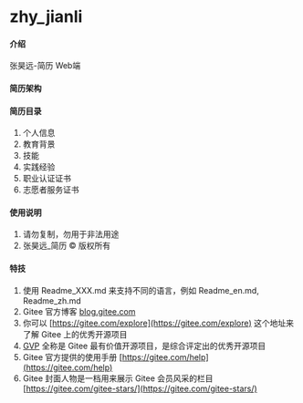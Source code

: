 # zhy_jianli

#### 介绍
张昊远-简历 Web端

#### 简历架构


#### 简历目录

1.  个人信息
2.  教育背景
3.  技能
4.  实践经验
5.  职业认证证书
6.  志愿者服务证书

#### 使用说明

1.  请勿复制，勿用于非法用途
2.  张昊远_简历 © 版权所有


#### 特技

1.  使用 Readme\_XXX.md 来支持不同的语言，例如 Readme\_en.md, Readme\_zh.md
2.  Gitee 官方博客 [blog.gitee.com](https://blog.gitee.com)
3.  你可以 [https://gitee.com/explore](https://gitee.com/explore) 这个地址来了解 Gitee 上的优秀开源项目
4.  [GVP](https://gitee.com/gvp) 全称是 Gitee 最有价值开源项目，是综合评定出的优秀开源项目
5.  Gitee 官方提供的使用手册 [https://gitee.com/help](https://gitee.com/help)
6.  Gitee 封面人物是一档用来展示 Gitee 会员风采的栏目 [https://gitee.com/gitee-stars/](https://gitee.com/gitee-stars/)
